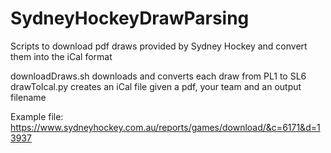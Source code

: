 # SydneyHockeyDrawParsing

Scripts to download pdf draws provided by Sydney Hockey and convert them into the iCal format

downloadDraws.sh downloads and converts each draw from PL1 to SL6
drawToIcal.py creates an iCal file given a pdf, your team and an output filename

Example file: https://www.sydneyhockey.com.au/reports/games/download/&c=6171&d=13937
